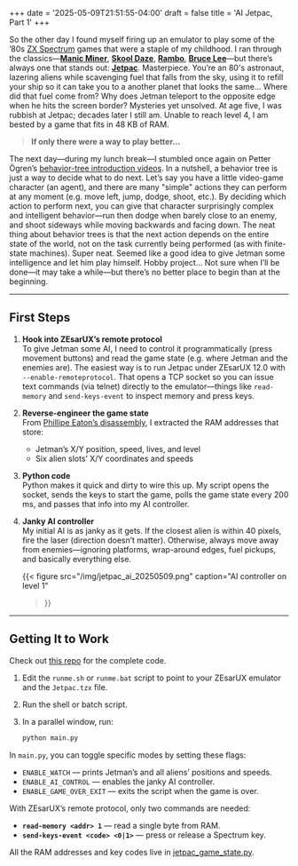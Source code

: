 +++
date = '2025-05-09T21:51:55-04:00'
draft = false
title = 'AI Jetpac, Part 1'
+++

So the other day I found myself firing up an emulator to play some of the ’80s [ZX Spectrum](https://en.wikipedia.org/wiki/ZX_Spectrum) games that were a staple of my childhood. I ran through the classics—**[Manic Miner](https://en.wikipedia.org/wiki/Manic_Miner)**, **[Skool Daze](https://en.wikipedia.org/wiki/Skool_Daze)**, **[Rambo](https://worldofspectrum.net/item/0004010/)**, **[Bruce Lee](https://worldofspectrum.net/item/0000718/)**—but there’s always one that stands out: **[Jetpac](https://en.wikipedia.org/wiki/Jetpac)**.  Masterpiece. You’re an 80's astronaut, lazering aliens while scavenging fuel that falls from the sky, using it to refill your ship so it can take you to a another planet that looks the same... Where did that fuel come from? Why does Jetman teleport to the opposite edge when he hits the screen border? Mysteries yet unsolved. At age five, I was rubbish at Jetpac; decades later I still am. Unable to reach level 4, I am bested by a game that fits in 48 KB of RAM.

> **If only there were a way to play better...**

The next day—during my lunch break—I stumbled once again on Petter Ögren’s [behavior-tree introduction videos](https://www.youtube.com/watch?v=KeShMInMjro&list=PLFQdM4LOGDr_vYJuo8YTRcmv3FrwczdKg). In a nutshell, a behavior tree is just a way to decide what to do next. Let’s say you have a little video-game character (an agent), and there are many "simple" actions they can perform at any moment (e.g. move left, jump, dodge, shoot, etc.). By deciding which action to perform next, you can give that character surprisingly complex and intelligent behavior—run then dodge when barely close to an enemy, and shoot sideways while moving backwards and facing down. The neat thing about behavior trees is that the next action depends on the entire state of the world, not on the task currently being performed (as with finite-state machines). Super neat. Seemed like a good idea to give Jetman some intelligence and let him play himself. Hobby project... Not sure when I’ll be done—it may take a while—but there’s no better place to begin than at the beginning.

---

## First Steps

1. **Hook into ZEsarUX’s remote protocol**  
   To give Jetman some AI, I need to control it programmatically (press movement buttons) and read the game state (e.g. where Jetman and the enemies are). The easiest way is to run Jetpac under ZEsarUX 12.0 with `--enable-remoteprotocol`. That opens a TCP socket so you can issue text commands (via telnet) directly to the emulator—things like `read-memory` and `send-keys-event` to inspect memory and press keys.

2. **Reverse-engineer the game state**  
   From [Phillipe Eaton’s disassembly](https://phillipeaton.github.io/jetpac-disassembly/), I extracted the RAM addresses that store:
   * Jetman’s X/Y position, speed, lives, and level  
   * Six alien slots’ X/Y coordinates and speeds

3. **Python code**  
   Python makes it quick and dirty to wire this up. My script opens the socket, sends the keys to start the game, polls the game state every 200 ms, and passes that info into my AI controller.

4. **Janky AI controller**  
   My initial AI is as janky as it gets. If the closest alien is within 40 pixels, fire the laser (direction doesn’t matter). Otherwise, always move away from enemies—ignoring platforms, wrap-around edges, fuel pickups, and basically everything else.

   	{{< figure 
       	src="/img/jetpac_ai_20250509.png" 
       	caption="AI controller on level 1" 
	>}}


---

## Getting It to Work

Check out [this repo](https://github.com/nunoalves/ai-jetpac/tree/043e3c445ca882f0d96c01f23e84f63f522904f9) for the complete code.

1. Edit the `runme.sh` or `runme.bat` script to point to your ZEsarUX emulator and the `Jetpac.tzx` file.  
2. Run the shell or batch script.  
3. In a parallel window, run:

   ```bash
   python main.py
	```

In `main.py`, you can toggle specific modes by setting these flags:

* `ENABLE_WATCH` — prints Jetman’s and all aliens’ positions and speeds.
* `ENABLE_AI_CONTROL` — enables the janky AI controller.
* `ENABLE_GAME_OVER_EXIT` — exits the script when the game is over.

With ZEsarUX’s remote protocol, only two commands are needed:

* **`read-memory <addr> 1`** — read a single byte from RAM.
* **`send-keys-event <code> <0|1>`** — press or release a Spectrum key.

All the RAM addresses and key codes live in [jetpac\_game\_state.py](https://github.com/nunoalves/ai-jetpac/blob/043e3c445ca882f0d96c01f23e84f63f522904f9/jetpac_game_state.py).


